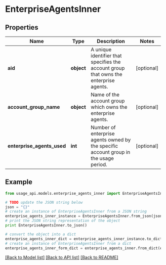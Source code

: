 # EnterpriseAgentsInner


## Properties
Name | Type | Description | Notes
------------ | ------------- | ------------- | -------------
**aid** | **object** | A unique identifier that specifies the account group that owns the enterprise agents. | [optional] 
**account_group_name** | **object** | Name of the account group which owns the enterprise agents. | [optional] 
**enterprise_agents_used** | **int** | Number of enterprise agents owned by the specific account group in the usage period. | [optional] 

## Example

```python
from usage_api.models.enterprise_agents_inner import EnterpriseAgentsInner

# TODO update the JSON string below
json = "{}"
# create an instance of EnterpriseAgentsInner from a JSON string
enterprise_agents_inner_instance = EnterpriseAgentsInner.from_json(json)
# print the JSON string representation of the object
print EnterpriseAgentsInner.to_json()

# convert the object into a dict
enterprise_agents_inner_dict = enterprise_agents_inner_instance.to_dict()
# create an instance of EnterpriseAgentsInner from a dict
enterprise_agents_inner_form_dict = enterprise_agents_inner.from_dict(enterprise_agents_inner_dict)
```
[[Back to Model list]](../README.md#documentation-for-models) [[Back to API list]](../README.md#documentation-for-api-endpoints) [[Back to README]](../README.md)


